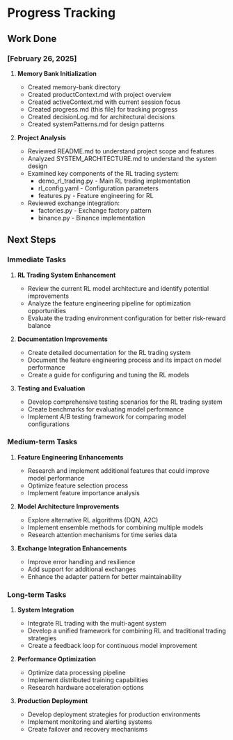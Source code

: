 # Progress Tracking

## Work Done

### [February 26, 2025]

1. **Memory Bank Initialization**
   - Created memory-bank directory
   - Created productContext.md with project overview
   - Created activeContext.md with current session focus
   - Created progress.md (this file) for tracking progress
   - Created decisionLog.md for architectural decisions
   - Created systemPatterns.md for design patterns

2. **Project Analysis**
   - Reviewed README.md to understand project scope and features
   - Analyzed SYSTEM_ARCHITECTURE.md to understand the system design
   - Examined key components of the RL trading system:
     - demo_rl_trading.py - Main RL trading implementation
     - rl_config.yaml - Configuration parameters
     - features.py - Feature engineering for RL
   - Reviewed exchange integration:
     - factories.py - Exchange factory pattern
     - binance.py - Binance implementation

## Next Steps

### Immediate Tasks

1. **RL Trading System Enhancement**
   - Review the current RL model architecture and identify potential improvements
   - Analyze the feature engineering pipeline for optimization opportunities
   - Evaluate the trading environment configuration for better risk-reward balance

2. **Documentation Improvements**
   - Create detailed documentation for the RL trading system
   - Document the feature engineering process and its impact on model performance
   - Create a guide for configuring and tuning the RL models

3. **Testing and Evaluation**
   - Develop comprehensive testing scenarios for the RL trading system
   - Create benchmarks for evaluating model performance
   - Implement A/B testing framework for comparing model configurations

### Medium-term Tasks

1. **Feature Engineering Enhancements**
   - Research and implement additional features that could improve model performance
   - Optimize feature selection process
   - Implement feature importance analysis

2. **Model Architecture Improvements**
   - Explore alternative RL algorithms (DQN, A2C)
   - Implement ensemble methods for combining multiple models
   - Research attention mechanisms for time series data

3. **Exchange Integration Enhancements**
   - Improve error handling and resilience
   - Add support for additional exchanges
   - Enhance the adapter pattern for better maintainability

### Long-term Tasks

1. **System Integration**
   - Integrate RL trading with the multi-agent system
   - Develop a unified framework for combining RL and traditional trading strategies
   - Create a feedback loop for continuous model improvement

2. **Performance Optimization**
   - Optimize data processing pipeline
   - Implement distributed training capabilities
   - Research hardware acceleration options

3. **Production Deployment**
   - Develop deployment strategies for production environments
   - Implement monitoring and alerting systems
   - Create failover and recovery mechanisms